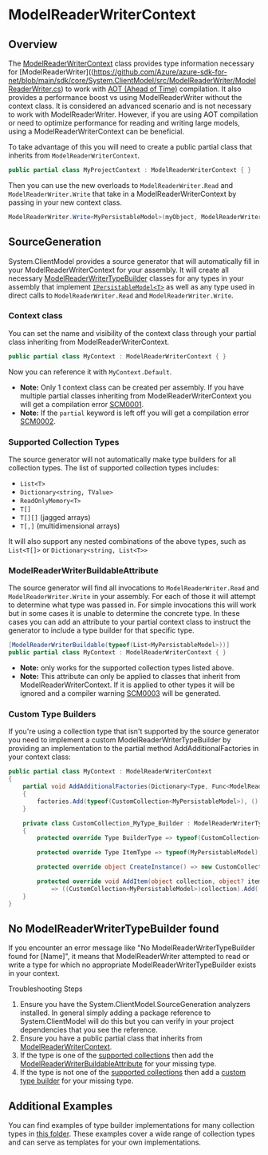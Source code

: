 # ModelReaderWriterContext

## Overview

The [ModelReaderWriterContext](https://github.com/Azure/azure-sdk-for-net/blob/main/sdk/core/System.ClientModel/src/ModelReaderWriter/ModelReaderWriterContext.cs) class
 provides type information necessary for [ModelReaderWriter]((https://github.com/Azure/azure-sdk-for-net/blob/main/sdk/core/System.ClientModel/src/ModelReaderWriter/ModelReaderWriter.cs)
 to work with [AOT (Ahead of Time)](https://learn.microsoft.com/dotnet/core/deploying/native-aot/) compilation.
It also provides a performance boost vs using ModelReaderWriter without the context class.  It is considered
an advanced scenario and is not necessary to work with ModelReaderWriter. However, if you are using AOT compilation or need to optimize
performance for reading and writing large models, using a ModelReaderWriterContext can be beneficial.

To take advantage of this you will need to create a public partial class that inherits from `ModelReaderWriterContext`.

```C# Snippet:ModelReaderWriterContext_Example
public partial class MyProjectContext : ModelReaderWriterContext { }
```

Then you can use the new overloads to `ModelReaderWriter.Read` and `ModelReaderWriter.Write`
that take in a ModelReaderWriterContext by passing in your new context class.

```C# Snippet:ModelReaderWriterContext_Usage
ModelReaderWriter.Write<MyPersistableModel>(myObject, ModelReaderWriterOptions.Json, MyProjectContext.Default);
```

## SourceGeneration

System.ClientModel provides a source generator that will automatically fill in your ModelReaderWriterContext for your assembly.
It will create all necessary [ModelReaderWriterTypeBuilder](https://github.com/Azure/azure-sdk-for-net/blob/main/sdk/core/System.ClientModel/src/ModelReaderWriter/ModelReaderWriterTypeBuilder.cs)
classes for any types in your assembly that implement [`IPersistableModel<T>`](https://github.com/Azure/azure-sdk-for-net/blob/main/sdk/core/System.ClientModel/src/ModelReaderWriter/IPersistableModel.cs)
as well as any type used in direct calls to `ModelReaderWriter.Read` and `ModelReaderWriter.Write`.

### Context class

You can set the name and visibility of the context class through your partial class inheriting from ModelReaderWriterContext.

```C# Snippet:ModelReaderWriterContext_ContextClass
public partial class MyContext : ModelReaderWriterContext { }
```

Now you can reference it with `MyContext.Default`.

- **Note:** Only 1 context class can be created per assembly.
 If you have multiple partial classes inheriting from ModelReaderWriterContext you will get a compilation error [SCM0001](https://aka.ms/system-clientmodel/diagnostics#scm0001).
- **Note:** If the `partial` keyword is left off you will get a compilation error [SCM0002](https://aka.ms/system-clientmodel/diagnostics#scm0002).

### Supported Collection Types

The source generator will not automatically make type builders for all collection types.
The list of supported collection types includes:
- `List<T>`
- `Dictionary<string, TValue>`
- `ReadOnlyMemory<T>`
- `T[]`
- `T[][]` (jagged arrays)
- `T[,]` (multidimensional arrays)

It will also support any nested combinations of the above types, such as `List<T[]>` or `Dictionary<string, List<T>>`

### ModelReaderWriterBuildableAttribute

The source generator will find all invocations to `ModelReaderWriter.Read` and `ModelReaderWriter.Write` in your assembly.
For each of those it will attempt to determine what type was passed in.  For simple invocations this will work but in some cases
it is unable to determine the concrete type.  In these cases you can add an attribute to your partial context
class to instruct the generator to include a type builder for that specific type.

```C# Snippet:ModelReaderWriterContext_AttributeUsage
[ModelReaderWriterBuildable(typeof(List<MyPersistableModel>))]
public partial class MyContext : ModelReaderWriterContext { }
```

- **Note:** only works for the supported collection types listed above.
- **Note:** This attribute can only be applied to classes that inherit from ModelReaderWriterContext.
If it is applied to other types it will be ignored and a compiler warning [SCM0003](https://aka.ms/system-clientmodel/diagnostics#scm0003) will be generated.

### Custom Type Builders

If you're using a collection type that isn't supported by the source generator you need to
implement a custom ModelReaderWriterTypeBuilder by providing an implementation to the partial method AddAdditionalFactories in your context class:

```C# Snippet:ModelReaderWriterContext_CustomBuilder
public partial class MyContext : ModelReaderWriterContext
{
    partial void AddAdditionalFactories(Dictionary<Type, Func<ModelReaderWriterTypeBuilder>> factories)
    {
        factories.Add(typeof(CustomCollection<MyPersistableModel>), () => new CustomCollection_MyType_Builder());
    }

    private class CustomCollection_MyType_Builder : ModelReaderWriterTypeBuilder
    {
        protected override Type BuilderType => typeof(CustomCollection<MyPersistableModel>);

        protected override Type ItemType => typeof(MyPersistableModel);

        protected override object CreateInstance() => new CustomCollection<MyPersistableModel>();

        protected override void AddItem(object collection, object? item)
            => ((CustomCollection<MyPersistableModel>)collection).Add((MyPersistableModel)item!);
    }
}
```

## No ModelReaderWriterTypeBuilder found

If you encounter an error message like "No ModelReaderWriterTypeBuilder found for [Name]", it means that ModelReaderWriter attempted to read or write
 a type for which no appropriate ModelReaderWriterTypeBuilder exists in your context.

Troubleshooting Steps

1. Ensure you have the System.ClientModel.SourceGeneration analyzers installed. In general simply adding
a package reference to System.ClientModel will do this but you can verify in your project dependencies that you see the reference.
2. Ensure you have a public partial class that inherits from [ModelReaderWriterContext](#context-class).
3. If the type is one of the [supported collections](#supported-collection-types) then add the [ModelReaderWriterBuildableAttribute](#modelreaderwriterbuildableattribute) for your missing type.
4. If the type is not one of the [supported collections](#supported-collection-types) then add a [custom type builder](#custom-type-builders) for your missing type.

## Additional Examples

You can find examples of type builder implementations for many collection types in [this folder](https://github.com/Azure/azure-sdk-for-net/blob/main/sdk/core/System.ClientModel/tests/ModelReaderWriterTests/Models/AvailabilitySetDatas).
These examples cover a wide range of collection types and can serve as templates for your own implementations.
